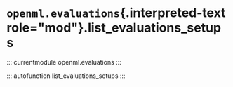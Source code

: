 # `openml.evaluations`{.interpreted-text role="mod"}.list_evaluations_setups

::: currentmodule
openml.evaluations
:::

::: autofunction
list_evaluations_setups
:::

<div class="clearer"></div>
